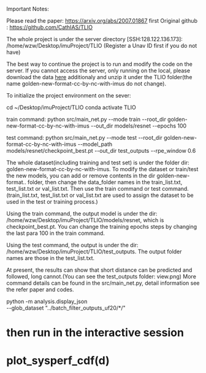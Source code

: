 Important Notes:

Please read the paper: https://arxiv.org/abs/2007.01867 first
Original github : https://github.com/CathIAS/TLIO

The whole project is under the server directory [SSH:128.122.136.173]:  /home/wzw/Desktop/imuProject/TLIO
(Register a Unav ID first if you do not have)

The best way to continue the project is to run and modify the code on the server.
If you cannot access the server, only running on the local, please download the data [here](https://drive.google.com/file/d/10Bc6R-s0ZLy9OEK_1mfpmtDg3jIu8X6g/view?usp=share_link) additionaly and unzip it under the TLIO folder(the name golden-new-format-cc-by-nc-with-imus do not change). 

To initialize the project environment on the sever:

cd ~/Desktop/imuProject/TLIO
conda activate TLIO


train command:
python src/main_net.py --mode train --root_dir golden-new-format-cc-by-nc-with-imus --out_dir models/resnet --epochs 100

test command: 
python src/main_net.py --mode test --root_dir golden-new-format-cc-by-nc-with-imus --model_path models/resnet/checkpoint_best.pt --out_dir test_outputs --rpe_window 0.6

The whole dataset(including training and test set) is under the folder dir:  golden-new-format-cc-by-nc-with-imus. To modify the dataset or train/test the new models, you can add or remove contents in the dir golden-new-format.. folder, then change the data_folder names in the train_list.txt, test_list.txt or val_list.txt. Then use the train command or test command.(train_list.txt, test_list.txt or val_list.txt are used to assign the dataset to be used in the test or training process.)

Using the train command, the output model is under the dir: /home/wzw/Desktop/imuProject/TLIO/models/resnet, which is checkpoint_best.pt.
You can change the training epochs steps by changing the last para 100 in the train command.

Using the test command, the output is under the dir:  /home/wzw/Desktop/imuProject/TLIO/test_outputs. The output folder names are those in the test_list.txt. 

At present, the results can show that short distance can be predicted and followed, long cannot.(You can see the test_outputs folder: view.png) 
More command details can be found in the src/main_net.py, detail information see the refer paper and codes.


python -m analysis.display_json \
--glob_dataset "../batch_filter_outputs_uf20/*/"

# then run in the interactive session
# plot_sysperf_cdf(d)
```
